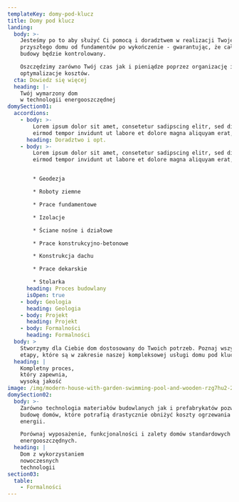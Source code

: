 ```yaml
---
templateKey: domy-pod-klucz
title: Domy pod klucz
landing:
  body: >-
    Jesteśmy po to aby służyć Ci pomocą i doradztwem w realizacji Twojego
    przyszłego domu od fundamentów po wykończenie - gwarantując, że cały proces
    budowy będzie kontrolowany.

    Oszczędzimy zarówno Twój czas jak i pieniądze poprzez organizację i
    optymalizacje kosztów.
  cta: Dowiedz się więcej
  heading: |-
    Twój wymarzony dom
    w technologii energooszczędnej
domySection01:
  accordions:
    - body: >-
        Lorem ipsum dolor sit amet, consetetur sadipscing elitr, sed diam nonumy
        eirmod tempor invidunt ut labore et dolore magna aliquyam erat, sed diam
      heading: Doradztwo i opt.
    - body: >-
        Lorem ipsum dolor sit amet, consetetur sadipscing elitr, sed diam nonumy
        eirmod tempor invidunt ut labore et dolore magna aliquyam erat, sed diam


        * Geodezja

        * Roboty ziemne

        * Prace fundamentowe

        * Izolacje

        * Ściane nośne i działowe

        * Prace konstrukcyjno-betonowe

        * Konstrukcja dachu

        * Prace dekarskie

        * Stolarka
      heading: Proces budowlany
      isOpen: true
    - body: Geologia
      heading: Geologia
    - body: Projekt
      heading: Projekt
    - body: Formalności
      heading: Formalności
  body: >
    Stworzymy dla Ciebie dom dostosowany do Twoich potrzeb. Poznaj wszystkie
    etapy, które są w zakresie naszej kompleksowej usługi domu pod klucz.
  heading: |
    Kompletny proces,
    który zapewnia,
    wysoką jakość
image: /img/modern-house-with-garden-swimming-pool-and-wooden-rzg7hu2-2x.png
domySection02:
  body: >-
    Zarówno technologia materiałów budowlanych jak i prefabrykatów pozwala na
    budowę domów, które potrafią drastycznie obniżyć koszty ogrzewania i
    energii.

    Porównaj wyposażenie, funkcjonalności i zalety domów standardowych i
    energooszczędnych.
  heading: |
    Dom z wykorzystaniem
    nowoczesnych
    technologii
section03:
  table:
    - Formalności
---
```


